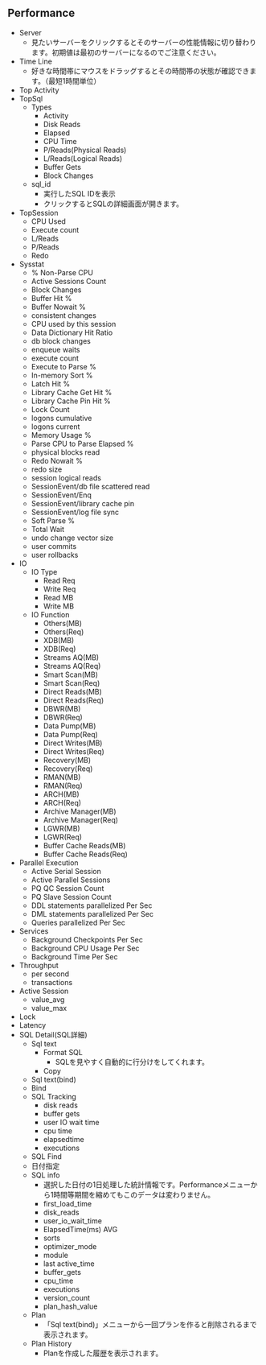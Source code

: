 ## Performance

* Server
  * 見たいサーバーをクリックするとそのサーバーの性能情報に切り替わります。初期値は最初のサーバーになるのでご注意ください。
* Time Line
  * 好きな時間帯にマウスをドラッグするとその時間帯の状態が確認できます。（最短1時間単位）
* Top Activity
* TopSql
  * Types
    * Activity
    * Disk Reads
    * Elapsed
    * CPU Time
    * P/Reads(Physical Reads)
    * L/Reads(Logical Reads)
    * Buffer Gets
    * Block Changes
  * sql_id
    * 実行したSQL IDを表示
    * クリックするとSQLの詳細画面が開きます。
* TopSession
  * CPU Used
  * Execute count
  * L/Reads
  * P/Reads
  * Redo
* Sysstat
  * % Non-Parse CPU
  * Active Sessions Count
  * Block Changes
  * Buffer Hit %
  * Buffer Nowait %
  * consistent changes
  * CPU used by this session
  * Data Dictionary Hit Ratio
  * db block changes
  * enqueue waits
  * execute count
  * Execute to Parse %
  * In-memory Sort %
  * Latch Hit %
  * Library Cache Get Hit %
  * Library Cache Pin Hit %
  * Lock Count
  * logons cumulative
  * logons current
  * Memory Usage %
  * Parse CPU to Parse Elapsed %
  * physical blocks read
  * Redo Nowait %
  * redo size
  * session logical reads
  * SessionEvent/db file scattered read
  * SessionEvent/Enq
  * SessionEvent/library cache pin
  * SessionEvent/log file sync
  * Soft Parse %
  * Total Wait
  * undo change vector size
  * user commits
  * user rollbacks
* IO
  * IO Type
    * Read Req
    * Write Req
    * Read MB
    * Write MB
  * IO Function
    * Others(MB)
    * Others(Req)
    * XDB(MB)
    * XDB(Req)
    * Streams AQ(MB)
    * Streams AQ(Req)
    * Smart Scan(MB)
    * Smart Scan(Req)
    * Direct Reads(MB)
    * Direct Reads(Req)
    * DBWR(MB)
    * DBWR(Req)
    * Data Pump(MB)
    * Data Pump(Req)
    * Direct Writes(MB)
    * Direct Writes(Req)
    * Recovery(MB)
    * Recovery(Req)
    * RMAN(MB)
    * RMAN(Req)
    * ARCH(MB)
    * ARCH(Req)
    * Archive Manager(MB)
    * Archive Manager(Req)
    * LGWR(MB)
    * LGWR(Req)
    * Buffer Cache Reads(MB)
    * Buffer Cache Reads(Req)
* Parallel Execution
  * Active Serial Session
  * Active Parallel Sessions
  * PQ QC Session Count
  * PQ Slave Session Count
  * DDL statements parallelized Per Sec
  * DML statements parallelized Per Sec
  * Queries parallelized Per Sec
* Services
  * Background Checkpoints Per Sec
  * Background CPU Usage Per Sec
  * Background Time Per Sec
* Throughput
  * per second
  * transactions
* Active Session
  * value_avg
  * value_max
* Lock
* Latency
* SQL Detail(SQL詳細)
  * Sql text
    * Format SQL
      * SQLを見やすく自動的に行分けをしてくれます。
    * Copy
  * Sql text(bind)
  * Bind
  * SQL Tracking
    * disk reads
    * buffer gets
    * user IO wait time
    * cpu time
    * elapsedtime
    * executions
  * SQL Find
  * 日付指定
  * SQL info
    * 選択した日付の1日処理した統計情報です。Performanceメニューから1時間等期間を縮めてもこのデータは変わりません。
    * first_load_time
    * disk_reads
    * user_io_wait_time
    * ElapsedTime(ms) AVG
    * sorts
    * optimizer_mode
    * module
    * last active_time
    * buffer_gets
    * cpu_time
    * executions
    * version_count
    * plan_hash_value
  * Plan
    * 「Sql text(bind)」メニューから一回プランを作ると削除されるまで表示されます。
  * Plan History
    * Planを作成した履歴を表示されます。


